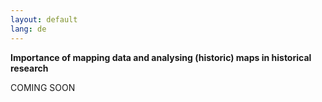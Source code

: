```yaml
---
layout: default
lang: de
---
```


**Importance of mapping data and analysing (historic) maps in historical research**

COMING SOON
